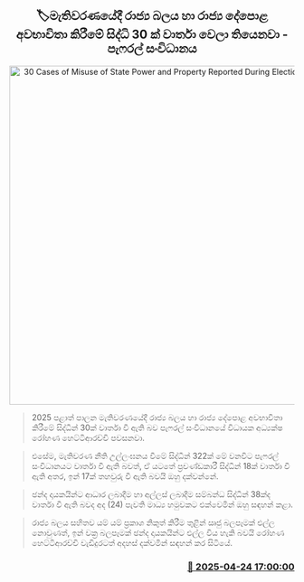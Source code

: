 <p align='center'><b><h2 align='center' title='30 Cases of Misuse of State Power and Property Reported During Election - PAFFREL'>🏷මැතිවරණයේදී රාජ්‍ය බලය හා රාජ්‍ය දේපොළ අවභාවිතා කිරීමේ සිද්ධි 30 ක් වාර්තා වෙලා තියෙනවා - පැෆරල් සංවිධානය</h2></b></p>
<p align='center'><img src='https://helakuru.sgp1.cdn.digitaloceanspaces.com/esana/images/lib/rohana-hettiarachchi-new-pic.jpg' width='600' alt='30 Cases of Misuse of State Power and Property Reported During Election - PAFFREL'></p>

> 2025 පළාත් පාලන මැතිවරණයේදී රාජ්‍ය බලය හා රාජ්‍ය දේපොළ අවභාවිතා කිරීමේ සිද්ධීන් 30ක් වාර්තා වී ඇති බව පැෆරල් සංවිධානයේ විධායක අධ්‍යක්ෂ රෝහණ හෙට්ටිආරච්චි පවසනවා.

> එසේම, මැතිවරණ නීති උල්ලංඝනය වීමේ සිද්ධීන් 322ක් මේ වනවිට පැෆරල් සංවිධානයට වාර්තා වී ඇති බවත්, ඒ යටතේ ප්‍රචණ්ඩකාරී සිද්ධීන් 18ක් වාර්තා වී ඇති අතර, ඉන් 17ක් තහවුරු වී ඇති බවයි ඔහු දක්වන්නේ. 

> ඡන්ද දායකයින්ට ආධාර ලබාදීම හා අල්ලස් ලබාදීම සම්බන්ධ සිද්ධීන් 38ක්ද වාර්තා වී ඇති බවද අද (24) පැවති මාධ්‍ය හමුවකට එක්වෙමින් ඔහු සඳහන් කළා.

> රාජ්‍ය බලය සහිතව යම් යම් ප්‍රකාශ නිකුත් කිරීම තුළින් ඍජු බලපෑමක් එල්ල නොවුණත්, ඉන් වක්‍ර බලපෑමක් ඡන්ද දායකයින්ට එල්ල විය හැකි බවයි රෝහණ හෙට්ටිආරච්චි වැඩිදුරටත් අදහස් දක්වමින් සඳහන් කර සිටියේ.



<h3 align='right'><a href='https://www.helakuru.lk/esana/p/109511/'>📅 2025-04-24 17:00:00</a></h3>
